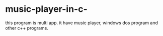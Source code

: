 # music-player-in-c-
this program is multi app. it have music player, windows dos program and other c++ programs.
